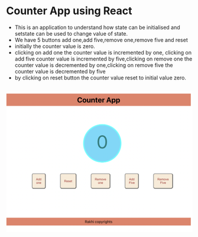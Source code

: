# Counter App using React
- This is an application to understand how state can be initialised and setstate can be used to change value of state.
- We have 5 buttons add one,add five,remove one,remove five and reset
- initially the counter value is zero.
- clicking on add one the counter value is incremented by one, clicking on add five counter value is incremented by five,clicking on remove one the counter value is decremented by one,clicking on remove five the counter value is decremented by five
- by clicking on reset button the counter value reset to initial value zero.
##

![screenshot of counterapp](screen.png)

